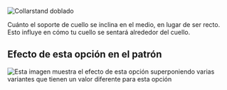 ![Collarstand doblado](collarstandbend.svg)

Cuánto el soporte de cuello se inclina en el medio, en lugar de ser recto. Esto influye en cómo tu cuello se sentará alrededor del cuello.

## Efecto de esta opción en el patrón

![Esta imagen muestra el efecto de esta opción superponiendo varias variantes que tienen un valor diferente para esta opción](simone_collarstandbend_sample.svg "Efecto de esta opción en el patrón")
